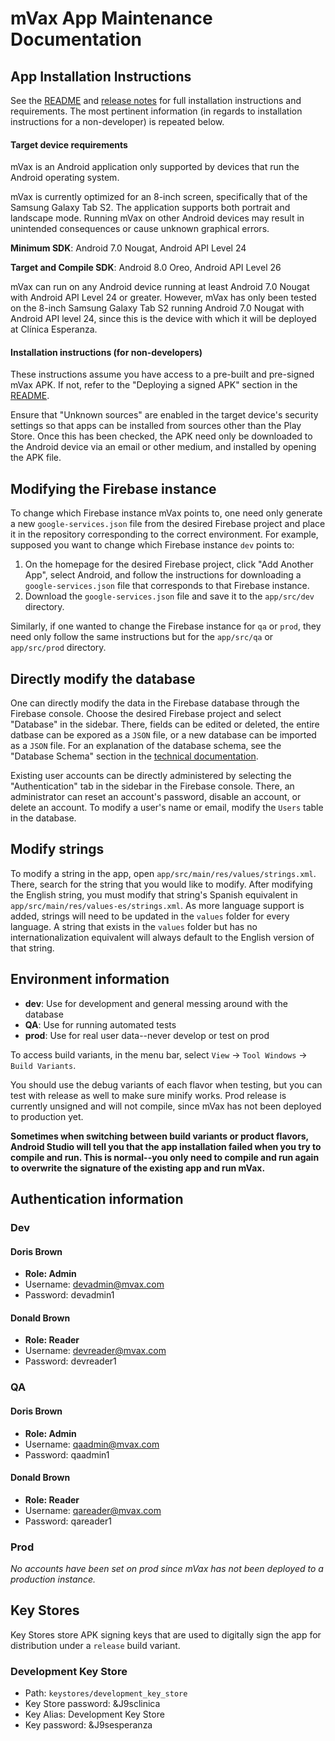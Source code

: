 # mVax App Maintenance Documentation

## App Installation Instructions

See the [README](../README.md) and [release notes](../RELEASE_NOTES.md) for full installation instructions and requirements. The most pertinent information (in regards to installation instructions for a non-developer) is repeated below.

#### Target device requirements
 
 mVax is an Android application only supported by devices that run the Android operating system.
 
 mVax is currently optimized for an 8-inch screen, specifically that of the Samsung Galaxy Tab S2. The application supports both portrait and landscape mode. Running mVax on other Android devices may result in unintended consequences or cause unknown graphical errors.
 
 **Minimum SDK**: Android 7.0 Nougat, Android API Level 24
 
 **Target and Compile SDK**: Android 8.0 Oreo, Android API Level 26
 
 mVax can run on any Android device running at least Android 7.0 Nougat with Android API Level 24 or greater. However, mVax has only been tested on the 8-inch Samsung Galaxy Tab S2 running Android 7.0 Nougat with Android API level 24, since this is the device with which it will be deployed at Clínica Esperanza.

#### Installation instructions (for non-developers)

These instructions assume you have access to a pre-built and pre-signed mVax APK. If not, refer to the "Deploying a signed APK" section in the [README](../README.md).

Ensure that "Unknown sources" are enabled in the target device's security settings so that apps can be installed from sources other than the Play Store. Once this has been checked, the APK need only be downloaded to the Android device via an email or other medium, and installed by opening the APK file.

## Modifying the Firebase instance

To change which Firebase instance mVax points to, one need only generate a new `google-services.json` file from the desired Firebase project and place it in the repository corresponding to the correct environment. For example, supposed you want to change which Firebase instance `dev` points to:

1. On the homepage for the desired Firebase project, click "Add Another App", select Android, and follow the instructions for downloading a `google-services.json` file that corresponds to that Firebase instance.
2. Download the `google-services.json` file and save it to the `app/src/dev` directory.

Similarly, if one wanted to change the Firebase instance for `qa` or `prod`, they need only follow the same instructions but for the `app/src/qa` or `app/src/prod` directory.

## Directly modify the database

One can directly modify the data in the Firebase database through the Firebase console. Choose the desired Firebase project and select "Database" in the sidebar. There, fields can be edited or deleted, the entire datbase can be expored as a `JSON` file, or a new database can be imported as a `JSON` file. For an explanation of the database schema, see the "Database Schema" section in the [technical documentation](Technical%20Documentation.md).

Existing user accounts can be directly administered by selecting the "Authentication" tab in the sidebar in the Firebase console. There, an administrator can reset an account's password, disable an account, or delete an account. To modify a user's name or email, modify the `Users` table in the database.

## Modify strings

To modify a string in the app, open `app/src/main/res/values/strings.xml`. There, search for the string that you would like to modify. After modifying the English string, you must modify that string's Spanish equivalent in `app/src/main/res/values-es/strings.xml`. As more language support is added, strings will need to be updated in the `values` folder for every language. A string that exists in the `values` folder but has no internationalization equivalent will always default to the English version of that string.

## Environment information

* **dev**: Use for development and general messing around with the database
* **QA**: Use for running automated tests
* **prod**: Use for real user data--never develop or test on prod

To access build variants, in the menu bar, select `View` &rarr; `Tool Windows` &rarr; `Build Variants`.

You should use the debug variants of each flavor when testing, but you can test with release as well to make sure minify works. Prod release is currently unsigned and will not compile, since mVax has not been deployed to production yet.

**Sometimes when switching between build variants or product flavors, Android Studio will tell you that the app installation failed when you try to compile and run. This is normal--you only need to compile and run again to overwrite the signature of the existing app and run mVax.**


## Authentication information

### Dev

#### Doris Brown
* **Role: Admin**
* Username: devadmin@mvax.com
* Password: devadmin1

#### Donald Brown
* **Role: Reader**
* Username: devreader@mvax.com
* Password: devreader1


### QA

#### Doris Brown
* **Role: Admin**
* Username: qaadmin@mvax.com
* Password: qaadmin1

#### Donald Brown
* **Role: Reader**
* Username: qareader@mvax.com
* Password: qareader1


### Prod

*No accounts have been set on prod since mVax has not been deployed to a production instance.*


## Key Stores

Key Stores store APK signing keys that are used to digitally sign the app for distribution under a `release` build variant.

### Development Key Store
* Path: `keystores/development_key_store`
* Key Store password: &J9sclinica
* Key Alias: Development Key Store
* Key password: &J9sesperanza
